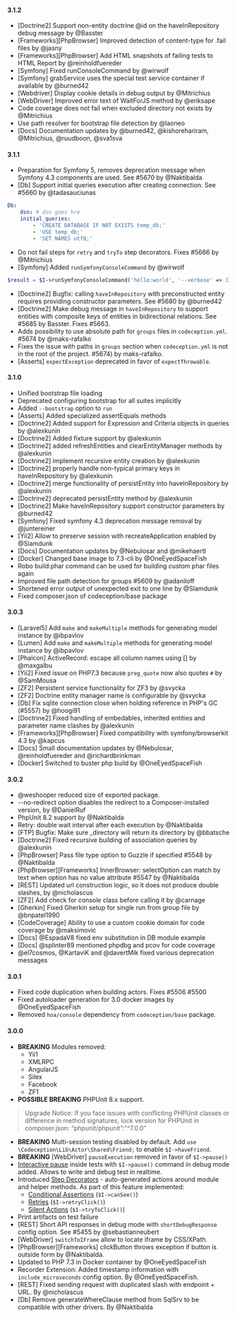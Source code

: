 #### 3.1.2

* [Doctrine2] Support non-entity doctrine @id on the haveInRepository debug message by @Basster
* [Frameworks][PhpBrowser] Improved detection of content-type for .fail files by @jasny
* [Frameworks][PhpBrowser] Add HTML snapshots of failing tests to HTML Report by @reinholdfuereder
* [Symfony] Fixed runConsoleCommand by @wirwolf
* [Symfony] grabService uses the special test service container if available by @burned42
* [Webdriver] Display cookie details in debug output by @Mitrichius
* [WebDriver] Improved error text of WaitForJS method by @eriksape
* Code coverage does not fail when excluded directory not exists by @Mitrichius
* Use path resolver for bootstrap file detection by @laoneo
* [Docs] Documentation updates by @burned42, @kishorehariram, @Mitrichius, @ruudboon, @sva1sva

#### 3.1.1

* Preparation for Symfony 5, removes deprecation message when Symfony 4.3 components are used. See #5670 by @Naktibalda
* [Db] Support initial queries execution after creating connection. See #5660 by @tadasauciunas

```yml
Db:
    dsn: # dsn goes hre
    initial_queries:
        - 'CREATE DATABASE IF NOT EXISTS temp_db;'
        - 'USE temp_db;'
        - 'SET NAMES utf8;'
```

* Do not fail steps for `retry` and `tryTo` step decorators. Fixes #5666 by @Mitrichius
* [Symfony] Added `runSymfonyConsoleCommand` by @wirwolf

```php
$result = $I->runSymfonyConsoleCommand('hello:world', '--verbose' => 3]);
```
* [Doctrine2] Bugfix: calling `haveInRepository` with preconstructed entity requires providing constructor parameters. See #5680 by @burned42
* [Doctrine2] Make debug message in `haveInRepository` to support entities with composite keys of entities in bidirectional relations. See #5685 by Basster. Fixes #5663.
* Adds possibility to use absolute path for `groups` files in `codeception.yml`. #5674 by @maks-rafalko
* Fixes the issue with paths in `groups` section when `codeception.yml` is not in the root of the project. #5674) by maks-rafalko.
* [Asserts] `expectException` deprecated in favor of `expectThrowable`.

#### 3.1.0

* Unified bootstrap file loading
* Deprecated configuring bootstrap for all suites implicitly
* Added `--bootstrap` option to `run`
* [Asserts] Added specialized assertEquals methods
* [Doctrine2] Added support for Expression and Criteria objects in queries by @alexkunin
* [Doctrine2] Added fixture support by @alexkunin
* [Doctrine2] added refreshEntities and clearEntityManager methods by @alexkunin
* [Doctrine2] implement recursive entity creation  by @alexkunin
* [Doctrine2] properly handle non-typical primary keys in haveInRepository by @alexkunin
* [Doctrine2] merge functionality of persistEntity into haveInRepository by @alexkunin
* [Doctrine2] deprecated persistEntity method by @alexkunin
* [Doctrine2] Make haveInRepository support constructor parameters by @burned42
* [Symfony] Fixed symfony 4.3 deprecation message removal by @juntereiner
* [Yii2] Allow to preserve session with recreateApplication enabled by @Slamdunk
* [Docs] Documentation updates by @Nebulosar and @mikehaertl
* [Docker] Changed base image to 7.3-cli by @OneEyedSpaceFish
* Robo build:phar command can be used for building custom phar files again
* Improved file path detection for groups #5609 by @adaniloff
* Shortened error output of unexpected exit to one line by @Slamdunk
* Fixed composer.json of codeception/base package

#### 3.0.3
- [Laravel5] Add `make` and `makeMultiple` methods for generating model instance by @ibpavlov
- [Lumen] Add `make` and `makeMultiple` methods for generating model instance by @ibpavlov
- [Phalcon] ActiveRecord: escape all column names using [] by @maxgalbu
- [Yii2] Fixed issue on PHP7.3 because `preg_quote` now also quotes `#` by @SamMousa
- [ZF2] Persistent service functionality for ZF3 by @svycka
- [ZF2] Doctrine entity manager name is configurable by @svycka
- [Db] Fix sqlite connection close when holding reference in PHP's GC (#5557) by @hoogi91
- [Doctrine2] Fixed handling of embedables, inherited entities and parameter name clashes by @alexkunin
- [Frameworks][PhpBrowser] Fixed compatibility with symfony/browserkit 4.3 by @kapcus
- [Docs] Small documentation updates by @Nebulosar, @reinholdfuereder and @richardbrinkman
- [Docker] Switched to buster php build by @OneEyedSpaceFish

#### 3.0.2
* @weshooper reduced size of exported package.
* --no-redirect option disables the redirect to a Composer-installed version, by @DanielRuf
* PhpUnit 8.2 support by @Naktibalda
* Retry: double wait interval after each execution by @Naktibalda
* [FTP] Bugfix: Make sure _directory will return its directory by @bbatsche
* [Doctrine2] Fixed recursive building of association queries by @alexkunin
* [PhpBrowser] Pass file type option to Guzzle if specified #5548 by @Naktibalda
* [PhpBrowser][Frameworks]  InnerBrowser: selectOption can match by text when option has no value attribute #5547 by @Naktibalda
* [REST] Updated url construction logic, so it does not produce double slashes, by @nicholascus
* [ZF2] Add check for console class before calling it by @carnage
* [Gherkin] Fixed Gherkin setup for single run from group file by @bnpatel1990
* [CodeCoverage] Ability to use a custom cookie domain for code coverage by @maksimovic
* [Docs] @EspadaV8 fixed env substitution in DB module example
* [Docs] @splinter89 mentioned phpdbg and pcov for code coverage
* @el7cosmos, @KartaviK and @davertMik fixed various deprecation messages

#### 3.0.1

* Fixed code duplication when building actors. Fixes #5506 #5500
* Fixed autoloader generation for 3.0 docker images by @OneEyedSpaceFish
* Removed `hoa/console` dependency from `codeception/base` package. 

#### 3.0.0

* **BREAKING** Modules removed:
     * Yii1
     * XMLRPC
     * AngularJS
     * Silex
     * Facebook
     * ZF1
* **POSSIBLE BREAKING** PHPUnit 8.x support. 
> Upgrade Notice: If you face issues with conflicting PHPUnit classes or difference in method signatures, lock version for PHPUnit in composer.json: “phpunit/phpunit”:”^7.0.0”
* **BREAKING** Multi-session testing disabled by default. Add `use \Codeception\Lib\Actor\Shared\Friend;` to enable `$I->haveFriend`.     
* **BREAKING** [WebDriver] `pauseExecution` removed in favor of `$I->pause()`
* [Interactive pause](https://codeception.com/docs/02-GettingStarted#Interactive-Pause) inside tests with `$I->pause()` command in debug mode added. Allows to write and debug test in realtime.
* Introduced [Step Decorators](https://codeception.com/docs/08-Customization#Step-Decorators) - auto-generated actions around module and helper methods. As part of this feature implemented:
  * [Conditional Assertions](https://codeception.com/docs/03-AcceptanceTests#Conditional-Assertions) (`$I->canSee()`)
  * [Retries](https://codeception.com/docs/03-AcceptanceTests#Retry) (`$I->retryClick()`)
  * [Silent Actions](https://codeception.com/docs/03-AcceptanceTests#AB-Testing) (`$I->tryToClick()`)
* Print artifacts on test failure
* [REST] Short API responses in debug mode with `shortDebugResponse` config option. See #5455 by @sebastianneubert 
* [WebDriver] `switchToIFrame` allow to locate iframe by CSS/XPath.
* [PhpBrowser][Frameworks] clickButton throws exception if button is outside form by @Naktibalda.
* Updated to PHP 7.3 in Docker container by @OneEyedSpaceFish
* Recorder Extension: Added timestamp information with `include_microseconds` config option. By @OneEyedSpaceFish.
* [REST] Fixed sending request with duplicated slash with endpoint + URL. By @nicholascus 
* [Db] Remove generateWhereClause method from SqlSrv to be compatible with other drivers. By @Naktibalda
